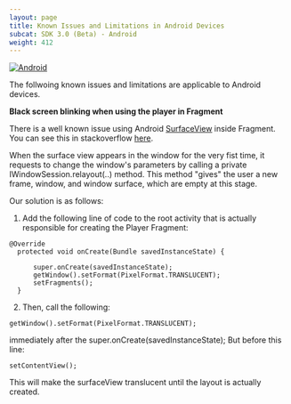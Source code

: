 ```yaml
---
layout: page
title: Known Issues and Limitations in Android Devices
subcat: SDK 3.0 (Beta) - Android
weight: 412
---
```


[![Android](https://img.shields.io/badge/Android-Supported-green.svg)](https://github.com/kaltura/playkit-android)

The follwoing known issues and limitations are applicable to Android devices.

**Black screen blinking when using the player in Fragment** 

There is a well known issue using Android [SurfaceView](https://developer.android.com/reference/android/view/SurfaceView.html) inside Fragment. You can see this in stackoverflow [here](http://stackoverflow.com/questions/8772862/surfaceview-flashes-black-on-load/12636285#12636285). 

When the surface view appears in the window for the very fist time, it requests to change the window's parameters by calling a private IWindowSession.relayout(..) method. This method "gives" the user a new frame, window, and window surface, which are empty at this stage. 

Our solution is as follows: 

1. Add the following line of code to the root activity that is actually responsible for creating the Player Fragment:

  ```
  @Override
    protected void onCreate(Bundle savedInstanceState) {

        super.onCreate(savedInstanceState);
        getWindow().setFormat(PixelFormat.TRANSLUCENT);
        setFragments();
    }
  ```

2. Then, call the following:

  ```
  getWindow().setFormat(PixelFormat.TRANSLUCENT);
  ```

 immediately after the super.onCreate(savedInstanceState); But before this line: 

 ```
 setContentView();
 ```

This will make the surfaceView translucent until the layout is actually created.
